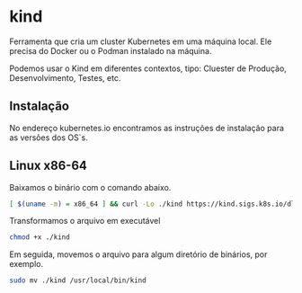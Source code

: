 # kind

Ferramenta que cria um cluster Kubernetes em uma máquina local. Ele precisa do Docker ou o Podman instalado na máquina.

Podemos usar o Kind em diferentes contextos, tipo: Cluester de Produção, Desenvolvimento, Testes, etc.

## Instalação

No endereço kubernetes.io encontramos as instruções de instalação para as versões dos OS`s.

## Linux x86-64

Baixamos o binário com o comando abaixo.

```bash
[ $(uname -m) = x86_64 ] && curl -Lo ./kind https://kind.sigs.k8s.io/dl/v0.30.0/kind-linux-amd64
```

Transformamos o arquivo em executável

```bash
chmod +x ./kind
```

Em seguida, movemos o arquivo para algum diretório de binários, por exemplo.

```bash
sudo mv ./kind /usr/local/bin/kind
```